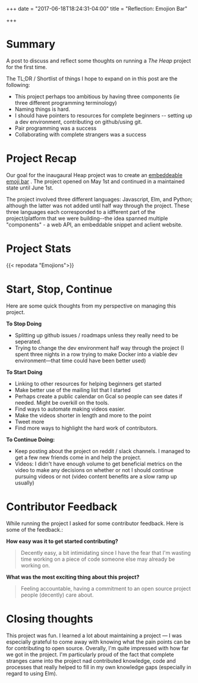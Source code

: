 +++
date = "2017-06-18T18:24:31-04:00"
title = "Reflection: Emojion Bar"

+++

# Summary

A post to discuss and reflect some thoughts on running a _The Heap_ project for the first time. 

The TL;DR / Shortlist of things I hope to expand on in this post are the following:

- This project perhaps too ambitious by having three components (ie three different programming terminology)
- Naming things is hard.
- I should have pointers to resources for complete beginners -- setting up a dev environment, contributing on github/using git.
- Pair programming was a success
- Collaborating with complete strangers was a success

# Project Recap

Our goal for the inaugaural Heap project was to create an [embeddeable emoji bar]()  . The project opened on May 1st and continued in a maintained state until June 1st.

The project involved three different languages: Javascript, Elm, and Python; although the latter was not added until half way through the project. These three languages each corresponded to a idfferent part of the project/platform that we were building--the idea spanned multiple "components" - a web API, an embeddable snippet and aclient website.

# Project Stats

{{< repodata "Emojions">}}

# Start, Stop, Continue 

Here are some quick thoughts from my perspective on managing this project.

**To Stop Doing**

- Splitting up github issues / roadmaps unless they really need to be seperated.
- Trying to change the dev environment half way through the project (I spent three nights in a row trying to make Docker into a viable dev environment—that time could have been better used)

**To Start Doing**

- Linking to other resources for helping beginners get started
- Make better use of the mailing list that I started
- Perhaps create a public calendar on Gcal so people can see dates if needed. Might be overkill on the tools. 
- Find ways to automate making videos easier.
- Make the videos shorter in length and more to the point
- Tweet more
- Find more ways to highlight the hard work of contributors.


**To Continue Doing:**

- Keep posting about the  project on reddit / slack channels. I managed to get a few new friends come in and help the project.
- Videos: I didn't have enough volume to get beneficial metrics on the video to make any decisions on whether or not I should continue pursuing videos or not (video content benefits are a slow ramp up usually)

# Contributor Feedback

While running the project I asked for some contributor feedback. Here is some of the feedback.:

**How easy was it to get started contributing?**

> Decently easy, a bit intimidating since I have the fear that I'm wasting time working on a piece of code someone else may already be working on.

**What was the most exciting thing about this project?**

> Feeling accountable, having a commitment to an open source project people (decently) care about.

# Closing thoughts
This project was fun. I learned a lot about maintaining a project — I was especially grateful to come away with knowing what the pain points can be for contributing to open source. Overally, I'm quite impressed with how far we got in the project. I'm particularly proud of the fact that complete stranges came into the project nad contributed knowledge, code and processes that really helped to fill in my own knowledge gaps (especially in regard to using Elm).
